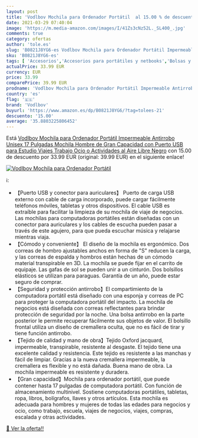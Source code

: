 ```yaml
---
layout: post
title: 'Vodlbov Mochila para Ordenador Portátil  al 15.00 % de descuento'
date: 2021-03-29 07:40:04
image: 'https://m.media-amazon.com/images/I/41Zs3cNz52L._SL400_.jpg'
comments: true
category: ofertas
author: 'tole.es'
slug: 'B0821J8YG6-es Vodlbov Mochila para Ordenador Portátil Impermeable...'
sku: 'B0821J8YG6-es'
tags: [ 'Accesorios','Accesorios para portátiles y netbooks','Bolsas y fundas para portátiles y netbooks','Informática','Mochilas para portátiles y netbooks','mochila','vodlbov', ]
actualPrice: 33.99 EUR
currency: EUR
price: 33.99
comparePrice: 39.99 EUR
prodname: 'Vodlbov Mochila para Ordenador Portátil Impermeable Antirrobo Unisex 17 Pulgadas  Mochila Hombre de Gran Capacidad con Puerto USB para Estudio  Viajes  Trabajo  Ocio o Actividades al Aire Libre Negro'
country: 'es'
flag: '🇪🇸'
brand: 'Vodlbov'
buyurl: 'https://www.amazon.es/dp/B0821J8YG6/?tag=tolees-21'
descuento: '15.00'
average: '35.8803225806452'
---
```


Está [Vodlbov Mochila para Ordenador Portátil Impermeable Antirrobo Unisex 17 Pulgadas  Mochila Hombre de Gran Capacidad con Puerto USB para Estudio  Viajes  Trabajo  Ocio o Actividades al Aire Libre Negro](https://www.amazon.es/dp/B0821J8YG6/?tag=tolees-21) con 15.00 de descuento por 33.99 EUR (original: 39.99 EUR) en el siguiente enlace!

[![Vodlbov Mochila para Ordenador Portátil ](https://m.media-amazon.com/images/I/41Zs3cNz52L._SL400_.jpg)](https://www.amazon.es/dp/B0821J8YG6/?tag=tolees-21)

ℹ️:

- 【Puerto USB y conector para auriculares】 Puerto de carga USB externo con cable de carga incorporado, puede cargar fácilmente teléfonos móviles, tabletas y otros dispositivos. El cable USB es extraíble para facilitar la limpieza de su mochila de viaje de negocios. Las mochilas para computadoras portátiles están diseñadas con un conector para auriculares y los cables de escucha pueden pasar a través de este agujero, para que pueda escuchar música y relajarse mientras viaja.
- 【Cómodo y conveniente】 El diseño de la mochila es ergonómico. Dos correas de hombro ajustables anchos en forma de "S" reducen la carga, y las correas de espalda y hombros están hechas de un cómodo material transpirable en 3D. La mochila se puede fijar en el carrito de equipaje. Las gafas de sol se pueden unir a un cinturón. Dos bolsillos elásticos se utilizan para paraguas. Garantía de un año, puede estar seguro de comprar.
- 【Seguridad y protección antirrobo】El compartimiento de la computadora portátil está diseñado con una esponja y correas de PC para proteger la computadora portátil del impacto. La mochila de negocios está diseñada con correas reflectantes para brindar protección de seguridad por la noche. Una bolsa antirrobo en la parte posterior le permite recuperar fácilmente sus objetos de valor. El bolsillo frontal utiliza un diseño de cremallera oculta, que no es fácil de tirar y tiene función antirrobo.
- 【Tejido de calidad y mano de obra】Tejido Oxford jacquard, impermeable, transpirable, resistente al desgaste. El tejido tiene una excelente calidad y resistencia. Este tejido es resistente a las manchas y fácil de limpiar. Gracias a la nueva cremallera impermeable, la cremallera es flexible y no está dañada. Buena mano de obra. La mochila impermeable es resistente y duradera.
- 【Gran capacidad】Mochila para ordenador portátil, que puede contener hasta 17 pulgadas de computadora portátil. Con función de almacenamiento multinivel. Sostiene computadoras portátiles, tabletas, ropa, libros, bolígrafos, llaves y otros artículos. Esta mochila es adecuada para hombres y mujeres de todas las edades para negocios y ocio, como trabajo, escuela, viajes de negocios, viajes, compras, escalada y otras actividades.

[🛒 Ver la oferta!!](https://www.amazon.es/dp/B0821J8YG6/?tag=tolees-21)
